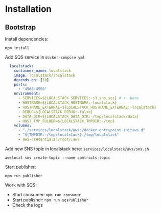 # Installation

## Bootstrap

Install dependencies:
```shell
npm install
```

Add SQS service in `docker-compose.yml`
```yaml
  localstack:
    container_name: localstack
    image: localstack/localstack
    depends_on: [lb]
    ports:
      - "4566:4566"
    environment:
      - SERVICES=${LOCALSTACK_SERVICES:-s3,sns,sqs} # <- Here
      - HOSTNAME=${LOCALSTACK_HOSTNAME:-localstack}
      - HOSTNAME_EXTERNAL=${LOCALSTACK_HOSTNAME_EXTERNAL:-localstack}
      - DEBUG=${LOCALSTACK_DEBUG:-false}
      - DATA_DIR=${LOCALSTACK_DATA_DIR:-/tmp/localstack/data}
      - HOST_TMP_FOLDER=${LOCALSTACK_TMPDIR:-/tmp}
    volumes:
      - "./services/localstack/aws:/docker-entrypoint-initaws.d"
      - "${TMPDIR:-/tmp/localstack}:/tmp/localstack"
      - aws-credentials:/root/.aws
```

Add new SNS topic in localstack here: `services/localstack/aws/sns.sh`
```shell
awslocal sns create-topic --name contracts-topic
```

Start publisher:
```shell
npm run publisher
```

Work with SQS:
- Start consumer: `npm run consumer`
- Start publisher: `npm run sqsPublisher`
- Check the logs
